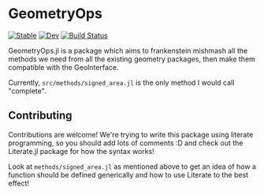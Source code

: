 # GeometryOps

[![Stable](https://img.shields.io/badge/docs-stable-blue.svg)](https://asinghvi17.github.io/GeometryOps.jl/stable/)
[![Dev](https://img.shields.io/badge/docs-dev-blue.svg)](https://asinghvi17.github.io/GeometryOps.jl/dev/)
[![Build Status](https://github.com/asinghvi17/GeometryOps.jl/actions/workflows/CI.yml/badge.svg?branch=main)](https://github.com/asinghvi17/GeometryOps.jl/actions/workflows/CI.yml?query=branch%3Amain)

GeometryOps.jl is a package which aims to frankenstein mishmash all the methods we need from all the existing geometry packages, then make them compatible with the GeoInterface.

Currently, `src/methods/signed_area.jl` is the only method I would call "complete". 

## Contributing

Contributions are welcome!  We're trying to write this package using literate programming, so you should add lots of comments :D and check out the Literate.jl package for how the syntax works!  

Look at `methods/signed_area.jl` as mentioned above to get an idea of how a function should be defined generically and how to use Literate to the best effect!